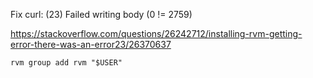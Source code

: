 Fix curl: (23) Failed writing body (0 != 2759)

https://stackoverflow.com/questions/26242712/installing-rvm-getting-error-there-was-an-error23/26370637

```
rvm group add rvm "$USER"
```
